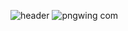 ![header](https://capsule-render.vercel.app/api?type=shark&color=pink&height=500&section=header&text=buz321%20)
![pngwing com](https://user-images.githubusercontent.com/107760647/188753630-14d22da8-4519-47fc-822f-e097f2f1ec74.png)

<!--
**buz321/buz321** is a ✨ _special_ ✨ repository because its `README.md` (this file) appears on your GitHub profile.

Here are some ideas to get you started:

- 🔭 I’m currently working on ...
- 🌱 I’m currently learning ...
- 👯 I’m looking to collaborate on ...
- 🤔 I’m looking for help with ...
- 💬 Ask me about ...
- 📫 How to reach me: ...
- 😄 Pronouns: ...
- ⚡ Fun fact: ...
-->
